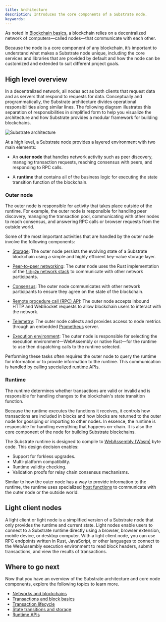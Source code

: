 ```yaml
---
title: Architecture
description: Introduces the core components of a Substrate node.
keywords:
---
```


As noted in [Blockchain basics](/main-docs/fundamentals/blockchain-basics), a blockchain relies on a decentralized network of computers—called nodes—that communicate with each other.

Because the node is a core component of any blockchain, it’s important to understand what makes a Substrate node unique, including the core services and libraries that are provided by default and how the node can be customized and extended to suit different project goals.

## High level overview

In a decentralized network, all nodes act as both clients that request data and as servers that respond to requests for data.
Conceptually and programmatically, the Substrate architecture divides operational responsibilities along similar lines.
The following diagram illustrates this separation of responsibilities in simplified form to help you visualize the architecture and how Substrate provides a modular framework for building blockchains.

![Substrate architecture](/media/images/docs/main-docs/sub-arch-1.png)

At a high level, a Substrate node provides a layered environment with two main elements:

* An **outer node** that handles network activity such as peer discovery, managing transaction requests, reaching consensus with peers, and responding to RPC calls.

* A **runtime** that contains all of the business logic for executing the state transition function of the blockchain.

### Outer node

The outer node is responsible for activity that takes place outside of the runtime.
For example, the outer node is responsible for handling peer discovery, managing the transaction pool, communicating with other nodes to reach consensus, and answering RPC calls or browser requests from the outside world.

Some of the most important activities that are handled by the outer node involve the following components:

* [Storage](/main-docs/fundamentals/state-transitions-and-storage/): The outer node persists the evolving state of a Substrate blockchain using a simple and highly efficient key-value storage layer.

* [Peer-to-peer networking](/main-docs/fundamentals/node-and-network-types/): The outer node uses the Rust implementation of the [`libp2p` network stack](https://libp2p.io/) to communicate with other network participants.

* [Consensus](/main-docs/fundamentals/consensus/): The outer node communicates with other network participants to ensure they agree on the state of the blockchain.

* [Remote procedure call (RPC) API](/main-docs/build/custom-rpc): The outer node accepts inbound HTTP and WebSocket requests to allow blockchain users to interact with the network.

* [Telemetry](): The outer node collects and provides access to node metrics through an embedded [Prometheus](https://prometheus.io/) server.

* [Execution environment](/main-docs/build/build-process/): The outer node is responsible for selecting the execution environment—WebAssembly or native Rust—for the runtime to use then dispatching calls to the runtime selected.

Performing these tasks often requires the outer node to query the runtime for information or to provide information to the runtime.
This communication is handled by calling specialized [runtime APIs](/reference/runtime-apis/).

### Runtime

The runtime determines whether transactions are valid or invalid and is responsible for handling changes to the blockchain's state transition function.

Because the runtime executes the functions it receives, it controls how transactions are included in blocks and how blocks are returned to the outer node for gossiping or importing to other nodes.
In essence, the runtime is responsible for handling everything that happens on-chain.
It is also the core component of the node for building Substrate blockchains.

The Substrate runtime is designed to compile to [WebAssembly (Wasm)](/reference/glossary#webassembly-wasm) byte code.
This design decision enables:

* Support for forkless upgrades.
* Multi-platform compatibility.
* Runtime validity checking.
* Validation proofs for relay chain consensus mechanisms.

Similar to how the outer node has a way to provide information to the runtime, the runtime uses specialized [host functions](https://paritytech.github.io/substrate/master/sp_io/index.html) to communicate with the outer node or the outside world.

## Light client nodes

A light client or light node is a simplified version of a Substrate node that only provides the runtime and current state.
Light nodes enable users to connect to a Substrate runtime directly using a browser, browser extension, mobile device, or desktop computer.
With a light client node, you can use RPC endpoints written in Rust, JavaScript, or other languages to connect to the WebAssembly execution environment to read block headers, submit transactions, and view the results of transactions.

## Where to go next

Now that you have an overview of the Substrate architecture and core node components, explore the following topics to learn more.

* [Networks and blockchains](/main-docs/fundamentals/node-and-network-types)
* [Transactions and block basics](/main-docs/fundamentals/transaction-types)
* [Transaction lifecycle](/main-docs/fundamentals/transaction-lifecycle/)
* [State transitions and storage](/main-docs/fundamentals/state-transitions-and-storage/)
* [Runtime APIs](/reference/runtime-apis/)
